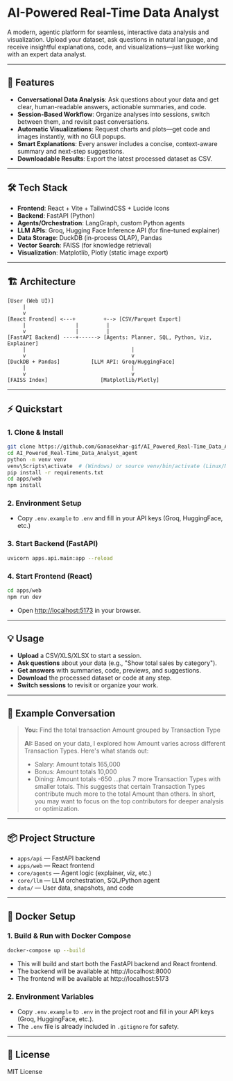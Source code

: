 # AI-Powered Real-Time Data Analyst

A modern, agentic platform for seamless, interactive data analysis and visualization. Upload your dataset, ask questions in natural language, and receive insightful explanations, code, and visualizations—just like working with an expert data analyst.

---

## 🚀 Features
- **Conversational Data Analysis**: Ask questions about your data and get clear, human-readable answers, actionable summaries, and code.
- **Session-Based Workflow**: Organize analyses into sessions, switch between them, and revisit past conversations.
- **Automatic Visualizations**: Request charts and plots—get code and images instantly, with no GUI popups.
- **Smart Explanations**: Every answer includes a concise, context-aware summary and next-step suggestions.
- **Downloadable Results**: Export the latest processed dataset as CSV.

---

## 🛠️ Tech Stack
- **Frontend**: React + Vite + TailwindCSS + Lucide Icons
- **Backend**: FastAPI (Python)
- **Agents/Orchestration**: LangGraph, custom Python agents
- **LLM APIs**: Groq, Hugging Face Inference API (for fine-tuned explainer)
- **Data Storage**: DuckDB (in-process OLAP), Pandas
- **Vector Search**: FAISS (for knowledge retrieval)
- **Visualization**: Matplotlib, Plotly (static image export)

---

## 🏗️ Architecture

```
[User (Web UI)]
     |
     v
[React Frontend] <---+         +--> [CSV/Parquet Export]
     |                |         |
     v                |         |
[FastAPI Backend] ----+------> [Agents: Planner, SQL, Python, Viz, Explainer]
     |                                  |
     v                                  v
[DuckDB + Pandas]          [LLM API: Groq/HuggingFace]
     |                                  |
     v                                  v
[FAISS Index]                 [Matplotlib/Plotly]
```

---

## ⚡ Quickstart

### 1. Clone & Install
```bash
git clone https://github.com/Ganasekhar-gif/AI_Powered_Real-Time_Data_Analyst_agent.git
cd AI_Powered_Real-Time_Data_Analyst_agent
python -m venv venv
venv\Scripts\activate  # (Windows) or source venv/bin/activate (Linux/Mac)
pip install -r requirements.txt
cd apps/web
npm install
```

### 2. Environment Setup
- Copy `.env.example` to `.env` and fill in your API keys (Groq, HuggingFace, etc.)

### 3. Start Backend (FastAPI)
```bash
uvicorn apps.api.main:app --reload
```

### 4. Start Frontend (React)
```bash
cd apps/web
npm run dev
```

- Open [http://localhost:5173](http://localhost:5173) in your browser.

---

## 💡 Usage
- **Upload** a CSV/XLS/XLSX to start a session.
- **Ask questions** about your data (e.g., "Show total sales by category").
- **Get answers** with summaries, code, previews, and suggestions.
- **Download** the processed dataset or code at any step.
- **Switch sessions** to revisit or organize your work.

---

## 🤖 Example Conversation

> **You:** Find the total transaction Amount grouped by Transaction Type
>
> **AI:**
> Based on your data, I explored how Amount varies across different Transaction Types. Here's what stands out:
> - Salary: Amount totals 165,000
> - Bonus: Amount totals 10,000
> - Dining: Amount totals -650
> ...plus 7 more Transaction Types with smaller totals.
> This suggests that certain Transaction Types contribute much more to the total Amount than others. In short, you may want to focus on the top contributors for deeper analysis or optimization.

---

## 📦 Project Structure

- `apps/api` — FastAPI backend
- `apps/web` — React frontend
- `core/agents` — Agent logic (explainer, viz, etc.)
- `core/llm` — LLM orchestration, SQL/Python agent
- `data/` — User data, snapshots, and code

---

## 🐳 Docker Setup

### 1. Build & Run with Docker Compose

```bash
docker-compose up --build
```

- This will build and start both the FastAPI backend and React frontend.
- The backend will be available at http://localhost:8000
- The frontend will be available at http://localhost:5173

### 2. Environment Variables

- Copy `.env.example` to `.env` in the project root and fill in your API keys (Groq, HuggingFace, etc.).
- The `.env` file is already included in `.gitignore` for safety.

---

## 📄 License
MIT License
